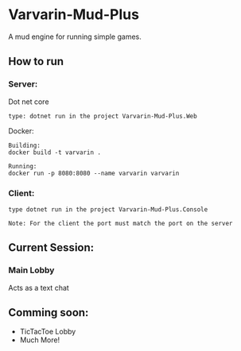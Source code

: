 # Varvarin-Mud-Plus
A mud engine for running simple games.

## How to run
### Server:
Dot net core
	
	type: dotnet run in the project Varvarin-Mud-Plus.Web
	
Docker:

	Building:
	docker build -t varvarin .	
	
	Running:
	docker run -p 8080:8080 --name varvarin varvarin
	
### Client:
	type dotnet run in the project Varvarin-Mud-Plus.Console
	
	Note: For the client the port must match the port on the server
	
## Current Session:
### Main Lobby
Acts as a text chat

## Comming soon:

- TicTacToe Lobby
- Much More!

